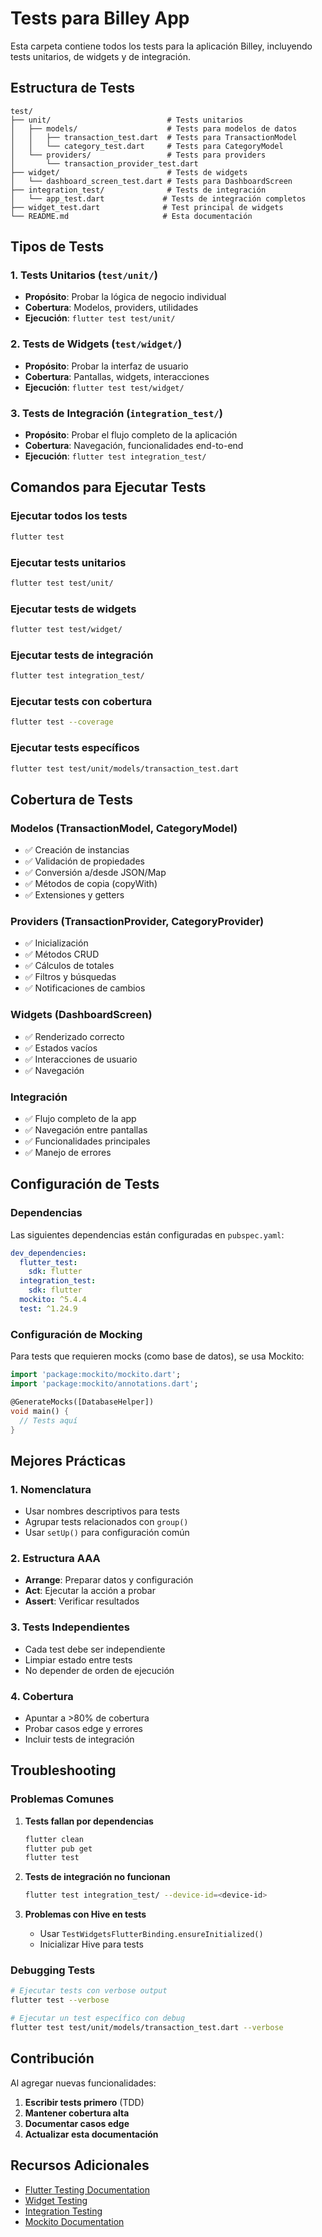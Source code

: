 # Tests para Billey App

Esta carpeta contiene todos los tests para la aplicación Billey, incluyendo tests unitarios, de widgets y de integración.

## Estructura de Tests

```
test/
├── unit/                          # Tests unitarios
│   ├── models/                    # Tests para modelos de datos
│   │   ├── transaction_test.dart  # Tests para TransactionModel
│   │   └── category_test.dart     # Tests para CategoryModel
│   └── providers/                 # Tests para providers
│       └── transaction_provider_test.dart
├── widget/                        # Tests de widgets
│   └── dashboard_screen_test.dart # Tests para DashboardScreen
├── integration_test/              # Tests de integración
│   └── app_test.dart             # Tests de integración completos
├── widget_test.dart              # Test principal de widgets
└── README.md                     # Esta documentación
```

## Tipos de Tests

### 1. Tests Unitarios (`test/unit/`)
- **Propósito**: Probar la lógica de negocio individual
- **Cobertura**: Modelos, providers, utilidades
- **Ejecución**: `flutter test test/unit/`

### 2. Tests de Widgets (`test/widget/`)
- **Propósito**: Probar la interfaz de usuario
- **Cobertura**: Pantallas, widgets, interacciones
- **Ejecución**: `flutter test test/widget/`

### 3. Tests de Integración (`integration_test/`)
- **Propósito**: Probar el flujo completo de la aplicación
- **Cobertura**: Navegación, funcionalidades end-to-end
- **Ejecución**: `flutter test integration_test/`

## Comandos para Ejecutar Tests

### Ejecutar todos los tests
```bash
flutter test
```

### Ejecutar tests unitarios
```bash
flutter test test/unit/
```

### Ejecutar tests de widgets
```bash
flutter test test/widget/
```

### Ejecutar tests de integración
```bash
flutter test integration_test/
```

### Ejecutar tests con cobertura
```bash
flutter test --coverage
```

### Ejecutar tests específicos
```bash
flutter test test/unit/models/transaction_test.dart
```

## Cobertura de Tests

### Modelos (TransactionModel, CategoryModel)
- ✅ Creación de instancias
- ✅ Validación de propiedades
- ✅ Conversión a/desde JSON/Map
- ✅ Métodos de copia (copyWith)
- ✅ Extensiones y getters

### Providers (TransactionProvider, CategoryProvider)
- ✅ Inicialización
- ✅ Métodos CRUD
- ✅ Cálculos de totales
- ✅ Filtros y búsquedas
- ✅ Notificaciones de cambios

### Widgets (DashboardScreen)
- ✅ Renderizado correcto
- ✅ Estados vacíos
- ✅ Interacciones de usuario
- ✅ Navegación

### Integración
- ✅ Flujo completo de la app
- ✅ Navegación entre pantallas
- ✅ Funcionalidades principales
- ✅ Manejo de errores

## Configuración de Tests

### Dependencias
Las siguientes dependencias están configuradas en `pubspec.yaml`:

```yaml
dev_dependencies:
  flutter_test:
    sdk: flutter
  integration_test:
    sdk: flutter
  mockito: ^5.4.4
  test: ^1.24.9
```

### Configuración de Mocking
Para tests que requieren mocks (como base de datos), se usa Mockito:

```dart
import 'package:mockito/mockito.dart';
import 'package:mockito/annotations.dart';

@GenerateMocks([DatabaseHelper])
void main() {
  // Tests aquí
}
```

## Mejores Prácticas

### 1. Nomenclatura
- Usar nombres descriptivos para tests
- Agrupar tests relacionados con `group()`
- Usar `setUp()` para configuración común

### 2. Estructura AAA
- **Arrange**: Preparar datos y configuración
- **Act**: Ejecutar la acción a probar
- **Assert**: Verificar resultados

### 3. Tests Independientes
- Cada test debe ser independiente
- Limpiar estado entre tests
- No depender de orden de ejecución

### 4. Cobertura
- Apuntar a >80% de cobertura
- Probar casos edge y errores
- Incluir tests de integración

## Troubleshooting

### Problemas Comunes

1. **Tests fallan por dependencias**
   ```bash
   flutter clean
   flutter pub get
   flutter test
   ```

2. **Tests de integración no funcionan**
   ```bash
   flutter test integration_test/ --device-id=<device-id>
   ```

3. **Problemas con Hive en tests**
   - Usar `TestWidgetsFlutterBinding.ensureInitialized()`
   - Inicializar Hive para tests

### Debugging Tests
```bash
# Ejecutar tests con verbose output
flutter test --verbose

# Ejecutar un test específico con debug
flutter test test/unit/models/transaction_test.dart --verbose
```

## Contribución

Al agregar nuevas funcionalidades:

1. **Escribir tests primero** (TDD)
2. **Mantener cobertura alta**
3. **Documentar casos edge**
4. **Actualizar esta documentación**

## Recursos Adicionales

- [Flutter Testing Documentation](https://docs.flutter.dev/testing)
- [Widget Testing](https://docs.flutter.dev/cookbook/testing/widget/introduction)
- [Integration Testing](https://docs.flutter.dev/cookbook/testing/integration/introduction)
- [Mockito Documentation](https://pub.dev/packages/mockito) 
